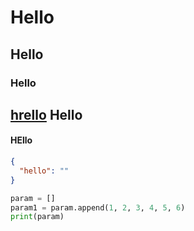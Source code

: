 # Hello

## Hello

### Hello

[hrello](http://google.com)
**Hello**
---

#### HEllo

```json
{
  "hello": ""
}
```

```python
param = []
param1 = param.append(1, 2, 3, 4, 5, 6)
print(param)
```
